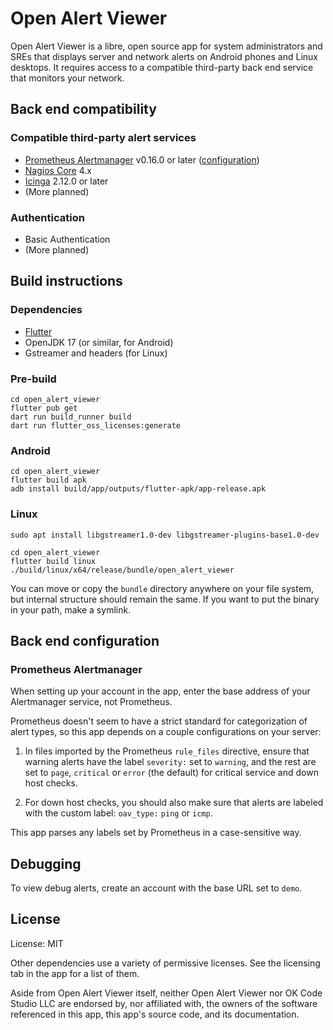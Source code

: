 # Open Alert Viewer

Open Alert Viewer is a libre, open source app for system administrators and
SREs that displays server and network alerts on Android phones and Linux
desktops. It requires access to a compatible third-party back end service that
monitors your network.

## Back end compatibility

### Compatible third-party alert services

* [Prometheus Alertmanager](https://prometheus.io/docs/alerting/latest/alertmanager/)
  v0.16.0 or later ([configuration](#prometheus))
* [Nagios Core](https://www.nagios.org/projects/nagios-core/) 4.x
* [Icinga](https://icinga.com/) 2.12.0 or later
* (More planned)

### Authentication

* Basic Authentication
* (More planned)

## Build instructions

### Dependencies

* [Flutter](https://docs.flutter.dev/get-started/install)
* OpenJDK 17 (or similar, for Android)
* Gstreamer and headers (for Linux)

### Pre-build

```
cd open_alert_viewer
flutter pub get
dart run build_runner build
dart run flutter_oss_licenses:generate
```

### Android

```
cd open_alert_viewer
flutter build apk
adb install build/app/outputs/flutter-apk/app-release.apk
```

### Linux

```
sudo apt install libgstreamer1.0-dev libgstreamer-plugins-base1.0-dev

cd open_alert_viewer
flutter build linux
./build/linux/x64/release/bundle/open_alert_viewer
```

You can move or copy the `bundle` directory anywhere on your file system, but
internal structure should remain the same. If you want to put the binary in
your path, make a symlink.

## Back end configuration

### Prometheus Alertmanager

When setting up your account in the app, enter the base address of your
Alertmanager service, not Prometheus.

Prometheus doesn't seem to have a strict standard for categorization of alert
types, so this app depends on a couple configurations on your server:

1. In files imported by the Prometheus `rule_files` directive, ensure that
   warning alerts have the label `severity:` set to `warning`, and the rest are
   set to `page`, `critical` or `error` (the default) for critical service and
   down host checks.

1. For down host checks, you should also make sure that alerts are labeled with
   the custom label: `oav_type:` `ping` or `icmp`.

This app parses any labels set by Prometheus in a case-sensitive way.

## Debugging

To view debug alerts, create an account with the base URL set to `demo`.

## License

License: MIT

Other dependencies use a variety of permissive licenses. See the licensing tab
in the app for a list of them.

Aside from Open Alert Viewer itself, neither Open Alert Viewer nor OK Code
Studio LLC are endorsed by, nor affiliated with, the owners of the software
referenced in this app, this app's source code, and its documentation.


